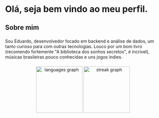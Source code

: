 <h1 align="left">Olá, seja bem vindo ao meu perfil.</h1>

###

<h2 align="left">Sobre mim</h2>

###

<p align="left">Sou Eduardo, desenvolvedor focado em backend e análise de dados, um tanto curioso para com outras tecnologias. Louco por um bom livro (recomendo fortemente "A biblioteca dos sonhos secretos", é incrível), músicas brasileiras pouco conhecidas e uns jogos indies.</p>

###

<div align="center">
  <img src="https://github-readme-stats.vercel.app/api/top-langs?username=almeedus&locale=en&hide_title=false&layout=compact&card_width=320&langs_count=5&theme=rose_pine&hide_border=false&order=2" height="150" alt="languages graph"  />
  <img src="https://streak-stats.demolab.com?user=almeedus&locale=pt-br&mode=daily&theme=rose_pine&hide_border=false&border_radius=5&order=3" height="150" alt="streak graph"  />
</div>

###
